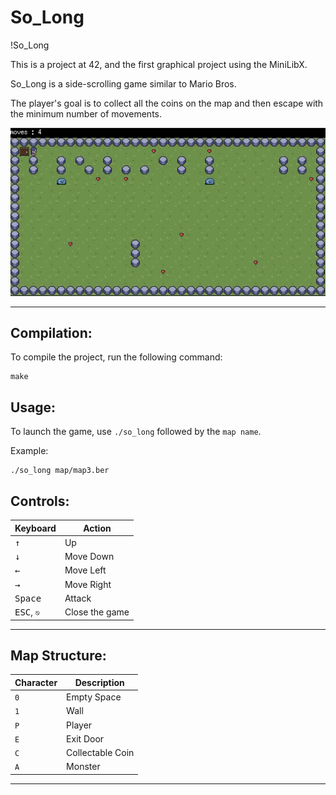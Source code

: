 # So_Long

!So_Long

This is a project at 42, and the first graphical project using the MiniLibX.

So_Long is a side-scrolling game similar to Mario Bros.

The player's goal is to collect all the coins on the map and then escape with the minimum number of movements.

<div align="center"><img src="map/so_long.gif" /></div>

---

## Compilation:

To compile the project, run the following command:

```
make
```

## Usage:

To launch the game, use `./so_long` followed by the `map name`.

Example:

```
./so_long map/map3.ber
```

## Controls:

| Keyboard | Action |
|---|---|
| <kbd>↑</kbd>| Up |
|  <kbd>↓</kbd>| Move Down |
|  <kbd>←</kbd>| Move Left |
|<kbd>→</kbd>| Move Right |
|<kbd>Space</kbd>| Attack |
| <kbd>ESC</kbd>, `⎋`| Close the game |

---

## Map Structure:

| Character | Description|
|--|--|
| `0` | Empty Space |
| `1` | Wall |
| `P` | Player |
| `E` | Exit Door |
| `C` | Collectable Coin |
| `A` | Monster |

---
